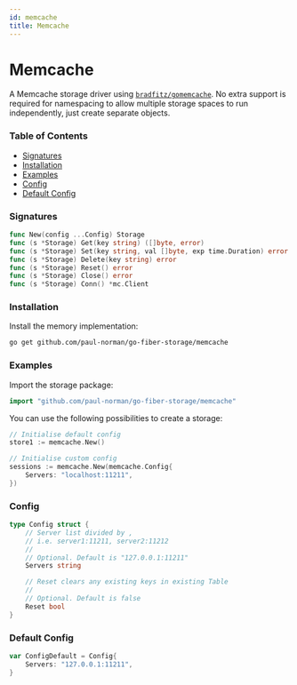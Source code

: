 ```yaml
---
id: memcache
title: Memcache
---
```


# Memcache

A Memcache storage driver using [`bradfitz/gomemcache`](https://github.com/bradfitz/gomemcache). No extra support is required for namespacing to allow multiple storage spaces to run independently, just create separate objects.

### Table of Contents

- [Signatures](#signatures)
- [Installation](#installation)
- [Examples](#examples)
- [Config](#config)
- [Default Config](#default-config)

### Signatures

```go
func New(config ...Config) Storage
func (s *Storage) Get(key string) ([]byte, error)
func (s *Storage) Set(key string, val []byte, exp time.Duration) error
func (s *Storage) Delete(key string) error
func (s *Storage) Reset() error
func (s *Storage) Close() error
func (s *Storage) Conn() *mc.Client
```

### Installation

Install the memory implementation:

```bash
go get github.com/paul-norman/go-fiber-storage/memcache
```

### Examples

Import the storage package:

```go
import "github.com/paul-norman/go-fiber-storage/memcache"
```

You can use the following possibilities to create a storage:

```go
// Initialise default config
store1 := memcache.New()

// Initialise custom config
sessions := memcache.New(memcache.Config{
	Servers: "localhost:11211",
})
```

### Config

```go
type Config struct {
	// Server list divided by ,
	// i.e. server1:11211, server2:11212
	//
	// Optional. Default is "127.0.0.1:11211"
	Servers string

	// Reset clears any existing keys in existing Table
	//
	// Optional. Default is false
	Reset bool
}
```

### Default Config

```go
var ConfigDefault = Config{
	Servers: "127.0.0.1:11211",
}
```